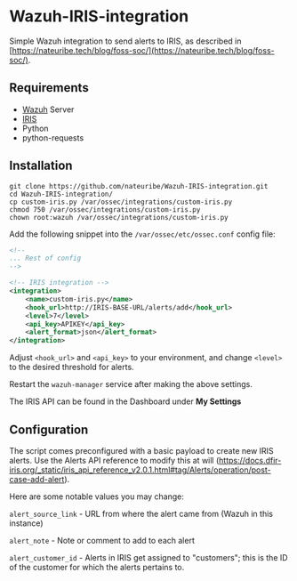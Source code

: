# Wazuh-IRIS-integration
Simple Wazuh integration to send alerts to IRIS, as described in [https://nateuribe.tech/blog/foss-soc/](https://nateuribe.tech/blog/foss-soc/).

## Requirements
- [Wazuh](https://github.com/wazuh/wazuh) Server
- [IRIS](https://github.com/dfir-iris/iris-web)
- Python
- python-requests

## Installation
```
git clone https://github.com/nateuribe/Wazuh-IRIS-integration.git
cd Wazuh-IRIS-integration/
cp custom-iris.py /var/ossec/integrations/custom-iris.py
chmod 750 /var/ossec/integrations/custom-iris.py
chown root:wazuh /var/ossec/integrations/custom-iris.py
```
Add the following snippet into the `/var/ossec/etc/ossec.conf` config file:
```xml
<!--
... Rest of config
-->

<!-- IRIS integration -->
<integration>
    <name>custom-iris.py</name>
    <hook_url>http://IRIS-BASE-URL/alerts/add</hook_url>
    <level>7</level>
    <api_key>APIKEY</api_key>
    <alert_format>json</alert_format>
</integration>
```
Adjust `<hook_url>` and `<api_key>` to your environment, and change `<level>` to the desired threshold for alerts.

Restart the `wazuh-manager` service after making the above settings.

The IRIS API can be found in the Dashboard under **My Settings**

## Configuration
The script comes preconfigured with a basic payload to create new IRIS alerts.
Use the Alerts API reference to modify this at will (https://docs.dfir-iris.org/_static/iris_api_reference_v2.0.1.html#tag/Alerts/operation/post-case-add-alert).

Here are some notable values you may change:

`alert_source_link` - URL from where the alert came from (Wazuh in this instance)

`alert_note` - Note or comment to add to each alert

`alert_customer_id` - Alerts in IRIS get assigned to "customers"; this is the ID of the customer for which the alerts pertains to.
